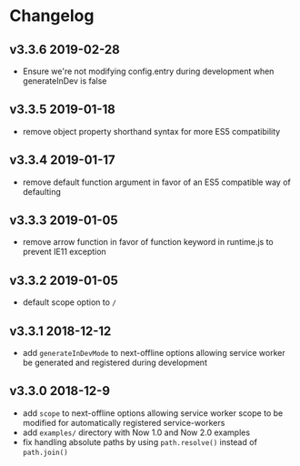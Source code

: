 
# Changelog

## v3.3.6 2019-02-28

- Ensure we're not modifying config.entry during development when generateInDev is false

## v3.3.5 2019-01-18

- remove object property shorthand syntax for more ES5 compatibility

## v3.3.4 2019-01-17

- remove default function argument in favor of an ES5 compatible way of defaulting

## v3.3.3 2019-01-05

- remove arrow function in favor of function keyword in runtime.js to prevent IE11 exception

## v3.3.2 2019-01-05

- default scope option to `/`

## v3.3.1 2018-12-12

- add `generateInDevMode` to next-offline options allowing service worker be generated and registered during development

## v3.3.0 2018-12-9

- add `scope` to next-offline options allowing service worker scope to be modified for automatically registered service-workers
- add `examples/` directory with Now 1.0 and Now 2.0 examples
- fix handling absolute paths by using `path.resolve()` instead of `path.join()`